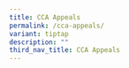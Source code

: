 ```yaml
---
title: CCA Appeals
permalink: /cca-appeals/
variant: tiptap
description: ""
third_nav_title: CCA Appeals
---
```

